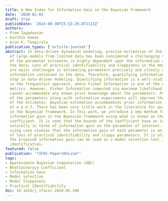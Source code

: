 ```yaml
---
title: A New Index for Information Gain in the Bayesian Framework
date: '2020-01-01'
draft: true
publishDate: '2024-08-30T15:53:29.072113Z'
authors:
- Prem Jagadeesan
- Karthik Raman
- Arun K. Tangirala
publication_types: ['article-journal']
abstract: In data-driven dynamical modeling, precise estimation of the parameters
  of large models from limited data has been considered a challenging task. The precision
  of the parameter estimates is highly dependent upon the information contained in
  the data; Loss of practical identifiability and sloppiness in the model structure
  are major challenges in estimating parameters precisely and closely related to the
  information contained in the data. Therefore, quantifying information is an important
  step in data-driven modeling. Quantifying information is a well-studied problem
  in the frequentist approach, where Fisher Information is one of the widely used
  metrics. However, Fisher Information computed via maximum likelihood estimation
  cannot accommodate any known prior knowledge about the parameters. Prior knowledge
  of the parameters along with informative experiments will improve the precision
  of the estimates. Bayesian estimation accommodates prior information in the form
  of a p.d.f. There has been very little work in the literature for quantifying information
  in the Bayesian framework. In this work, we introduce a new method for estimating
  information gain in the Bayesian framework using what is known as the Bhattacharyya
  coefficient. It is seen that the bounds of the coefficient have an insightful interpretation
  naturally in terms of information gain on the parameter of interest. We also demonstrate
  using case studies that the information gain of each parameter is an indication
  of loss of practical identifiability and sloppy parameters. It is also shown that
  the proposed information gain can be used as a model selection tool in black-box
  identification.
featured: false
publication: '*IFAC-PapersOnLine*'
tags:
- Approximate Bayesian Computation (ABC)
- Bhattacharyya Coefficient
- Information Gain
- Model selection
- Model Sloppiness
- Practical Identifiability
doi: 10.1016/j.ifacol.2020.06.106
---
```


